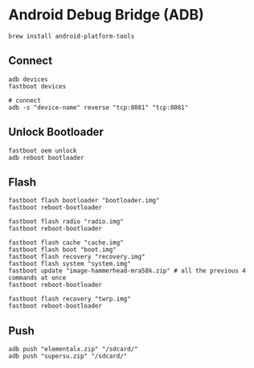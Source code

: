 # Android Debug Bridge (ADB)

```shell
brew install android-platform-tools
```

## Connect

```shell
adb devices
fastboot devices

# connect
adb -s "device-name" reverse "tcp:8081" "tcp:8081"
```

## Unlock Bootloader

```shell
fastboot oem unlock
adb reboot bootloader
```

## Flash

```shell
fastboot flash bootloader "bootloader.img"
fastboot reboot-bootloader

fastboot flash radio "radio.img"
fastboot reboot-bootloader

fastboot flash cache "cache.img"
fastboot flash boot "boot.img"
fastboot flash recovery "recovery.img"
fastboot flash system "system.img"
fastboot update "image-hammerhead-mra58k.zip" # all the previous 4 commands at once
fastboot reboot-bootloader

fastboot flash recovery "twrp.img"
fastboot reboot-bootloader
```

## Push

```shell
adb push "elementalx.zip" "/sdcard/"
adb push "supersu.zip" "/sdcard/"
```
